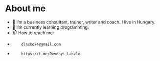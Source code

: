 # About me

- 🔭 I’m a business consultant, trainer, writer and coach. I live in Hungary.
- 🌱 I’m currently learning programming.
- 📫 How to reach me:
-         dlacko74@gmail.com
-         https://t.me/Devenyi_Laszlo


